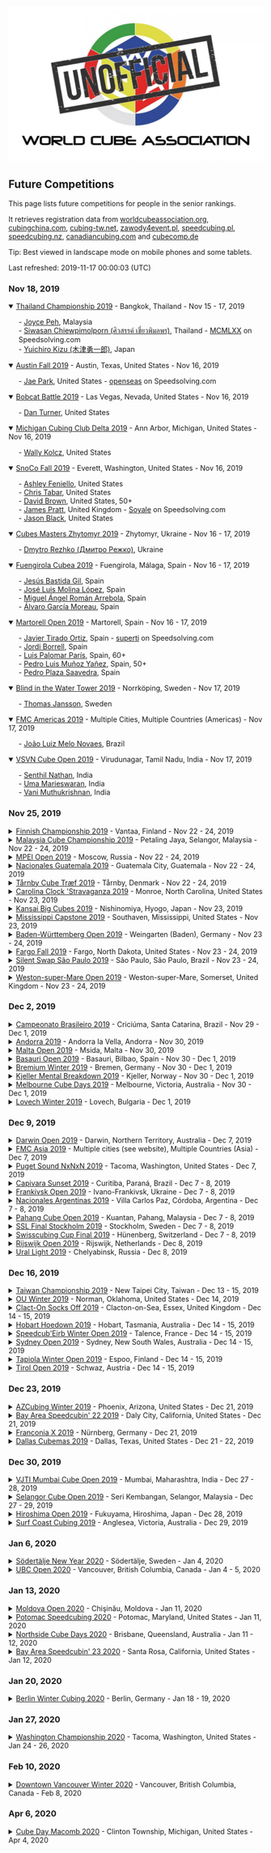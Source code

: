 ![alt text](img/logo.jpg "logo")
## Future Competitions

This page lists future competitions for people in the senior rankings.

It retrieves registration data from [worldcubeassociation.org](https://www.worldcubeassociation.org/competitions), [cubingchina.com](https://cubingchina.com/competition), [cubing-tw.net](https://cubing-tw.net/event/), [zawody4event.pl](https://zawody4event.pl/#competitions), [speedcubing.pl](https://www.speedcubing.pl/), [speedcubing.nz](https://www.speedcubing.nz/), [canadiancubing.com](http://www.canadiancubing.com/Events) and [cubecomp.de](https://cubecomp.de/)

Tip: Best viewed in landscape mode on mobile phones and some tablets.

Last refreshed: 2019-11-17 00:00:03 (UTC)

<h3>Nov 18, 2019</h3>

<details open>
  <summary><a href="https://www.worldcubeassociation.org/competitions/ThailandChampionship2019">Thailand Championship 2019</a> - Bangkok, Thailand - Nov 15 - 17, 2019</summary>
  <p style="margin-left: 20px">
    - <a href="https://www.worldcubeassociation.org/persons/2017PEHJ01">Joyce Peh</a>, Malaysia<br/>
    - <a href="https://www.worldcubeassociation.org/persons/2019CHIE01">Siwasan Chiewpimolporn (ศิวสรรค์ เชี่ยวพิมลพร)</a>, Thailand - <a href="https://www.speedsolving.com/members/mcmlxx.30699">MCMLXX</a> on Speedsolving.com<br/>
    - <a href="https://www.worldcubeassociation.org/persons/2014KIZU01">Yuichiro Kizu (木津勇一郎)</a>, Japan
  </p>
</details>

<details open>
  <summary><a href="https://www.worldcubeassociation.org/competitions/AustinFall2019">Austin Fall 2019</a> - Austin, Texas, United States - Nov 16, 2019</summary>
  <p style="margin-left: 20px">
    - <a href="https://www.worldcubeassociation.org/persons/2015PARK24">Jae Park</a>, United States - <a href="https://www.speedsolving.com/members/openseas.32143">openseas</a> on Speedsolving.com
  </p>
</details>

<details open>
  <summary><a href="https://www.worldcubeassociation.org/competitions/BobcatBattle2019">Bobcat Battle 2019</a> - Las Vegas, Nevada, United States - Nov 16, 2019</summary>
  <p style="margin-left: 20px">
    - <a href="https://www.worldcubeassociation.org/persons/2018TURN03">Dan Turner</a>, United States
  </p>
</details>

<details open>
  <summary><a href="https://www.worldcubeassociation.org/competitions/MichiganCubingClubDelta2019">Michigan Cubing Club Delta 2019</a> - Ann Arbor, Michigan, United States - Nov 16, 2019</summary>
  <p style="margin-left: 20px">
    - <a href="https://www.worldcubeassociation.org/persons/2019KOLC04">Wally Kolcz</a>, United States
  </p>
</details>

<details open>
  <summary><a href="https://www.worldcubeassociation.org/competitions/SnoCoFall2019">SnoCo Fall 2019</a> - Everett, Washington, United States - Nov 16, 2019</summary>
  <p style="margin-left: 20px">
    - <a href="https://www.worldcubeassociation.org/persons/2018FENI01">Ashley Feniello</a>, United States<br/>
    - <a href="https://www.worldcubeassociation.org/persons/2017TABA02">Chris Tabar</a>, United States<br/>
    - <a href="https://www.worldcubeassociation.org/persons/2017BROW09">David Brown</a>, United States, 50+<br/>
    - <a href="https://www.worldcubeassociation.org/persons/2018PRAT13">James Pratt</a>, United Kingdom - <a href="https://www.speedsolving.com/members/soyale.47560">Soyale</a> on Speedsolving.com<br/>
    - <a href="https://www.worldcubeassociation.org/persons/2019BLAC02">Jason Black</a>, United States
  </p>
</details>

<details open>
  <summary><a href="https://www.worldcubeassociation.org/competitions/CubesMastersZhytomyr2019">Cubes Masters Zhytomyr 2019</a> - Zhytomyr, Ukraine - Nov 16 - 17, 2019</summary>
  <p style="margin-left: 20px">
    - <a href="https://www.worldcubeassociation.org/persons/2017REZH01">Dmytro Rezhko (Дмитро Режко)</a>, Ukraine
  </p>
</details>

<details open>
  <summary><a href="https://www.worldcubeassociation.org/competitions/FuengirolaCubea2019">Fuengirola Cubea 2019</a> - Fuengirola, Málaga, Spain - Nov 16 - 17, 2019</summary>
  <p style="margin-left: 20px">
    - <a href="https://www.worldcubeassociation.org/persons/2016GILJ03">Jesús Bastida Gil</a>, Spain<br/>
    - <a href="https://www.worldcubeassociation.org/persons/2015LOPE29">José Luis Molina López</a>, Spain<br/>
    - <a href="https://www.worldcubeassociation.org/persons/2015ARRE05">Miguel Ángel Román Arrebola</a>, Spain<br/>
    - <a href="https://www.worldcubeassociation.org/persons/2018MORE06">Álvaro García Moreau</a>, Spain
  </p>
</details>

<details open>
  <summary><a href="https://www.worldcubeassociation.org/competitions/MartorellOpen2019">Martorell Open 2019</a> - Martorell, Spain - Nov 16 - 17, 2019</summary>
  <p style="margin-left: 20px">
    - <a href="https://www.worldcubeassociation.org/persons/2009TIRA01">Javier Tirado Ortiz</a>, Spain - <a href="https://www.speedsolving.com/members/superti.5804">superti</a> on Speedsolving.com<br/>
    - <a href="https://www.worldcubeassociation.org/persons/2016BORR02">Jordi Borrell</a>, Spain<br/>
    - <a href="https://www.worldcubeassociation.org/persons/2018PARI11">Luis Palomar París</a>, Spain, 60+<br/>
    - <a href="https://www.worldcubeassociation.org/persons/2004LUIS03">Pedro Luis Muñoz Yañez</a>, Spain, 50+<br/>
    - <a href="https://www.worldcubeassociation.org/persons/2010PLAZ01">Pedro Plaza Saavedra</a>, Spain
  </p>
</details>

<details open>
  <summary><a href="https://www.worldcubeassociation.org/competitions/BlindintheWaterTower2019">Blind in the Water Tower 2019</a> - Norrköping, Sweden - Nov 17, 2019</summary>
  <p style="margin-left: 20px">
    - <a href="https://www.worldcubeassociation.org/persons/2017JANS02">Thomas Jansson</a>, Sweden
  </p>
</details>

<details open>
  <summary><a href="https://www.worldcubeassociation.org/competitions/FMCAmericas2019">FMC Americas 2019</a> - Multiple Cities, Multiple Countries (Americas) - Nov 17, 2019</summary>
  <p style="margin-left: 20px">
    - <a href="https://www.worldcubeassociation.org/persons/2017NOVA05">João Luiz Melo Novaes</a>, Brazil
  </p>
</details>

<details open>
  <summary><a href="https://www.worldcubeassociation.org/competitions/VSVNCubeOpen2019">VSVN Cube Open 2019</a> - Virudunagar, Tamil Nadu, India - Nov 17, 2019</summary>
  <p style="margin-left: 20px">
    - <a href="https://www.worldcubeassociation.org/persons/2018NATH03">Senthil Nathan</a>, India<br/>
    - <a href="https://www.worldcubeassociation.org/persons/2017MARI16">Uma Marieswaran</a>, India<br/>
    - <a href="https://www.worldcubeassociation.org/persons/2016MUTH05">Vani Muthukrishnan</a>, India
  </p>
</details>

<h3>Nov 25, 2019</h3>

<details>
  <summary><a href="https://www.worldcubeassociation.org/competitions/FinnishChampionship2019">Finnish Championship 2019</a> - Vantaa, Finland - Nov 22 - 24, 2019</summary>
  <p style="margin-left: 20px">
    - <a href="https://www.worldcubeassociation.org/persons/2012RONK01">Tomi Ronkainen</a>, Finland, 50+
  </p>
</details>

<details>
  <summary><a href="https://www.worldcubeassociation.org/competitions/MalaysiaCubeChampionship2019">Malaysia Cube Championship 2019</a> - Petaling Jaya, Selangor, Malaysia - Nov 22 - 24, 2019</summary>
  <p style="margin-left: 20px">
    - <a href="https://www.worldcubeassociation.org/persons/2017PEHJ01">Joyce Peh</a>, Malaysia<br/>
    - <a href="https://www.worldcubeassociation.org/persons/2010WENS01">Siew Hann Wen (蕭漢文)</a>, Malaysia<br/>
    - <a href="https://www.worldcubeassociation.org/persons/2010SOHT01">Tiffany Soh (蘇明珠)</a>, Malaysia
  </p>
</details>

<details>
  <summary><a href="https://www.worldcubeassociation.org/competitions/MPEIOpen2019">MPEI Open 2019</a> - Moscow, Russia - Nov 22 - 24, 2019</summary>
  <p style="margin-left: 20px">
    - <a href="https://www.worldcubeassociation.org/persons/2017KOST06">Roman Kostyukov</a>, Russia<br/>
    - <a href="https://www.worldcubeassociation.org/persons/2010STAS01">Vasily Stasyev</a>, Russia
  </p>
</details>

<details>
  <summary><a href="https://www.worldcubeassociation.org/competitions/NacionalesGuatemala2019">Nacionales Guatemala 2019</a> - Guatemala City, Guatemala - Nov 22 - 24, 2019</summary>
  <p style="margin-left: 20px">
    - <a href="https://www.worldcubeassociation.org/persons/2017GUER16">Américo Pineda Guerrero</a>, Guatemala
  </p>
</details>

<details>
  <summary><a href="https://www.worldcubeassociation.org/competitions/TarnbyCubeTraef2019">Tårnby Cube Træf 2019</a> - Tårnby, Denmark - Nov 22 - 24, 2019</summary>
  <p style="margin-left: 20px">
    - <a href="https://www.worldcubeassociation.org/persons/2017ASMU01">Thor Muto Asmund</a>, Denmark
  </p>
</details>

<details>
  <summary><a href="https://www.worldcubeassociation.org/competitions/CarolinaClockStravaganza2019">Carolina Clock 'Stravaganza 2019</a> - Monroe, North Carolina, United States - Nov 23, 2019</summary>
  <p style="margin-left: 20px">
    - <a href="https://www.worldcubeassociation.org/persons/2015HARR03">Chad Harris</a>, United States - <a href="https://www.speedsolving.com/members/chtiger.30820">chtiger</a> on Speedsolving.com
  </p>
</details>

<details>
  <summary><a href="https://www.worldcubeassociation.org/competitions/KansaiBigCubes2019">Kansai Big Cubes 2019</a> - Nishinomiya, Hyogo, Japan - Nov 23, 2019</summary>
  <p style="margin-left: 20px">
    - <a href="https://www.worldcubeassociation.org/persons/2005KOSE01">Fumiki Koseki (古関章記)</a>, Japan - <a href="https://www.speedsolving.com/members/fumiki.5263">Fumiki</a> on Speedsolving.com
  </p>
</details>

<details>
  <summary><a href="https://www.worldcubeassociation.org/competitions/MississippiCapstone2019">Mississippi Capstone 2019</a> - Southaven, Mississippi, United States - Nov 23, 2019</summary>
  <p style="margin-left: 20px">
    - <a href="https://www.worldcubeassociation.org/persons/2018BENN01">Hans Bennis</a>, Netherlands, 50+<br/>
    - <a href="https://www.worldcubeassociation.org/persons/2016GOSL01">Harry Goslow</a>, United States, 50+
  </p>
</details>

<details>
  <summary><a href="https://www.worldcubeassociation.org/competitions/BadenWurttembergOpen2019">Baden-Württemberg Open 2019</a> - Weingarten (Baden), Germany - Nov 23 - 24, 2019</summary>
  <p style="margin-left: 20px">
    - <a href="https://www.worldcubeassociation.org/persons/2009ZBIE01">Heike Zbierski</a>, Germany<br/>
    - <a href="https://www.worldcubeassociation.org/persons/2006PIRZ01">Markus Pirzer</a>, Germany<br/>
    - <a href="https://www.worldcubeassociation.org/persons/2018SCHU17">Thomas Schukraft</a>, Germany
  </p>
</details>

<details>
  <summary><a href="https://www.worldcubeassociation.org/competitions/FargoFall2019">Fargo Fall 2019</a> - Fargo, North Dakota, United States - Nov 23 - 24, 2019</summary>
  <p style="margin-left: 20px">
    - <a href="https://www.worldcubeassociation.org/persons/2019KUCA01">Lisa Kucala</a>, United States, 50+
  </p>
</details>

<details>
  <summary><a href="https://www.worldcubeassociation.org/competitions/SilentSwapSaoPaulo2019">Silent Swap São Paulo 2019</a> - São Paulo, São Paulo, Brazil - Nov 23 - 24, 2019</summary>
  <p style="margin-left: 20px">
    - <a href="https://www.worldcubeassociation.org/persons/2008CARA01">Gilberto Caracciolo Morelli</a>, Brazil<br/>
    - <a href="https://www.worldcubeassociation.org/persons/2014RIEM01">Marius Rombout Ferreira van Riemsdijk</a>, Brazil - <a href="https://www.speedsolving.com/members/arbivara.28950">arbivara</a> on Speedsolving.com<br/>
    - <a href="https://www.worldcubeassociation.org/persons/2018SEMO01">Robinson Semolini</a>, Brazil
  </p>
</details>

<details>
  <summary><a href="https://www.worldcubeassociation.org/competitions/WestonsuperMareOpen2019">Weston-super-Mare Open 2019</a> - Weston-super-Mare, Somerset, United Kingdom - Nov 23 - 24, 2019</summary>
  <p style="margin-left: 20px">
    - <a href="https://www.worldcubeassociation.org/persons/2018CUME02">Aaron Jody Cumes</a>, United Kingdom<br/>
    - <a href="https://www.worldcubeassociation.org/persons/2015NICH04">Andy Nicholls</a>, United Kingdom - <a href="https://www.speedsolving.com/members/shaky-hands.32568">Shaky Hands</a> on Speedsolving.com<br/>
    - <a href="https://www.worldcubeassociation.org/persons/2011WRIG01">Chris Wright</a>, United Kingdom - <a href="https://www.speedsolving.com/members/selkie.11318">Selkie</a> on Speedsolving.com<br/>
    - <a href="https://www.worldcubeassociation.org/persons/2017HART06">Geoffrey Hartnell</a>, United Kingdom<br/>
    - <a href="https://www.worldcubeassociation.org/persons/2015ADAM03">Mark Adams</a>, United Kingdom - <a href="https://www.speedsolving.com/members/newtonbase.23375">newtonbase</a> on Speedsolving.com<br/>
    - <a href="https://www.worldcubeassociation.org/persons/2015RIVE05">Mark Rivers</a>, United Kingdom, 50+ - <a href="https://www.speedsolving.com/members/mark49152.18179">mark49152</a> on Speedsolving.com<br/>
    - <a href="https://www.worldcubeassociation.org/persons/2015GEOR02">Michael George</a>, United Kingdom - <a href="https://www.speedsolving.com/members/logiqx.17180">Logiqx</a> on Speedsolving.com<br/>
    - <a href="https://www.worldcubeassociation.org/persons/2018SALM01">Stuart Salmon</a>, United Kingdom
  </p>
</details>

<h3>Dec 2, 2019</h3>

<details>
  <summary><a href="https://www.worldcubeassociation.org/competitions/CampeonatoBrasileiro2019">Campeonato Brasileiro 2019</a> - Criciúma, Santa Catarina, Brazil - Nov 29 - Dec 1, 2019</summary>
  <p style="margin-left: 20px">
    - <a href="https://www.worldcubeassociation.org/persons/2016PINT04">Ana Lúcia Pintro</a>, Brazil<br/>
    - <a href="https://www.worldcubeassociation.org/persons/2014RIEM01">Marius Rombout Ferreira van Riemsdijk</a>, Brazil - <a href="https://www.speedsolving.com/members/arbivara.28950">arbivara</a> on Speedsolving.com
  </p>
</details>

<details>
  <summary><a href="https://www.worldcubeassociation.org/competitions/Andorra2019">Andorra 2019</a> - Andorra la Vella, Andorra - Nov 30, 2019</summary>
  <p style="margin-left: 20px">
    - <a href="https://www.worldcubeassociation.org/persons/2009TIRA01">Javier Tirado Ortiz</a>, Spain - <a href="https://www.speedsolving.com/members/superti.5804">superti</a> on Speedsolving.com
  </p>
</details>

<details>
  <summary><a href="https://www.worldcubeassociation.org/competitions/MaltaOpen2019">Malta Open 2019</a> - Msida, Malta - Nov 30, 2019</summary>
  <p style="margin-left: 20px">
    - <a href="https://www.worldcubeassociation.org/persons/2003BRUC01">Ron van Bruchem</a>, Netherlands, 50+ - <a href="https://www.speedsolving.com/members/ron.163">Ron</a> on Speedsolving.com
  </p>
</details>

<details>
  <summary><a href="https://www.worldcubeassociation.org/competitions/BasauriOpen2019">Basauri Open 2019</a> - Basauri, Bilbao, Spain - Nov 30 - Dec 1, 2019</summary>
  <p style="margin-left: 20px">
    - <a href="https://www.worldcubeassociation.org/persons/2006SANT01">Javier Santos</a>, Spain, 50+<br/>
    - <a href="https://www.worldcubeassociation.org/persons/2018PARI11">Luis Palomar París</a>, Spain, 60+
  </p>
</details>

<details>
  <summary><a href="https://www.worldcubeassociation.org/competitions/BremiumWinter2019">Bremium Winter 2019</a> - Bremen, Germany - Nov 30 - Dec 1, 2019</summary>
  <p style="margin-left: 20px">
    - <a href="https://www.worldcubeassociation.org/persons/2009ZBIE01">Heike Zbierski</a>, Germany
  </p>
</details>

<details>
  <summary><a href="https://www.worldcubeassociation.org/competitions/KjellerMentalBreakdown2019">Kjeller Mental Breakdown 2019</a> - Kjeller, Norway - Nov 30 - Dec 1, 2019</summary>
  <p style="margin-left: 20px">
    - <a href="https://www.worldcubeassociation.org/persons/2016AMBE02">Dieter Amberger</a>, Austria<br/>
    - <a href="https://www.worldcubeassociation.org/persons/2013ANDE01">Peter Andersson</a>, Sweden, 50+ - <a href="https://www.speedsolving.com/members/peter-andersson.21285">Peter Andersson</a> on Speedsolving.com
  </p>
</details>

<details>
  <summary><a href="https://www.worldcubeassociation.org/competitions/MelbourneCubeDays2019">Melbourne Cube Days 2019</a> - Melbourne, Victoria, Australia - Nov 30 - Dec 1, 2019</summary>
  <p style="margin-left: 20px">
    - <a href="https://www.worldcubeassociation.org/persons/2016ZEMD01">David Zemdegs</a>, Australia, 50+ - <a href="https://www.speedsolving.com/members/david-zemdegs.10014">David Zemdegs</a> on Speedsolving.com
  </p>
</details>

<details>
  <summary><a href="https://www.worldcubeassociation.org/competitions/LovechWinter2019">Lovech Winter 2019</a> - Lovech, Bulgaria - Dec 1, 2019</summary>
  <p style="margin-left: 20px">
    - <a href="https://www.worldcubeassociation.org/persons/2012PETR01">Nikolai Petrov</a>, Bulgaria - <a href="https://www.speedsolving.com/members/niki_petrov.1819">Niki_Petrov</a> on Speedsolving.com<br/>
    - <a href="https://www.worldcubeassociation.org/persons/2015DULE03">Tihomir Dulev</a>, Bulgaria
  </p>
</details>

<h3>Dec 9, 2019</h3>

<details>
  <summary><a href="https://www.worldcubeassociation.org/competitions/DarwinOpen2019">Darwin Open 2019</a> - Darwin, Northern Territory, Australia - Dec 7, 2019</summary>
  <p style="margin-left: 20px">
    - <a href="https://www.worldcubeassociation.org/persons/2017CHAR16">Mark Charlesworth</a>, Australia<br/>
    - <a href="https://www.worldcubeassociation.org/persons/2017GEES01">Paul N. van de Geest</a>, United Kingdom
  </p>
</details>

<details>
  <summary><a href="https://www.worldcubeassociation.org/competitions/FMCAsia2019">FMC Asia 2019</a> - Multiple cities (see website), Multiple Countries (Asia) - Dec 7, 2019</summary>
  <p style="margin-left: 20px">
    - <a href="https://www.worldcubeassociation.org/persons/2005KOSE01">Fumiki Koseki (古関章記)</a>, Japan - <a href="https://www.speedsolving.com/members/fumiki.5263">Fumiki</a> on Speedsolving.com<br/>
    - <a href="https://www.worldcubeassociation.org/persons/2016UMET02">Satoru Umetsu (梅津諭)</a>, Japan<br/>
    - <a href="https://www.worldcubeassociation.org/persons/2012HINO01">Takeshi Hino (日野健志)</a>, Japan - <a href="https://www.speedsolving.com/members/sunfield.26577">sunfield</a> on Speedsolving.com<br/>
    - <a href="https://www.worldcubeassociation.org/persons/2007YULH01">Yul-Hok Sung (성열학)</a>, Republic of Korea
  </p>
</details>

<details>
  <summary><a href="https://www.worldcubeassociation.org/competitions/PugetSoundNxNxN2019">Puget Sound NxNxN 2019</a> - Tacoma, Washington, United States - Dec 7, 2019</summary>
  <p style="margin-left: 20px">
    - <a href="https://www.worldcubeassociation.org/persons/2018FENI01">Ashley Feniello</a>, United States<br/>
    - <a href="https://www.worldcubeassociation.org/persons/2019BLAC02">Jason Black</a>, United States<br/>
    - <a href="https://www.worldcubeassociation.org/persons/2018BART01">Matt Bartlett</a>, United States
  </p>
</details>

<details>
  <summary><a href="https://www.worldcubeassociation.org/competitions/CapivaraSunset2019">Capivara Sunset 2019</a> - Curitiba, Paraná, Brazil - Dec 7 - 8, 2019</summary>
  <p style="margin-left: 20px">
    - <a href="https://www.worldcubeassociation.org/persons/2017NOVA05">João Luiz Melo Novaes</a>, Brazil
  </p>
</details>

<details>
  <summary><a href="https://www.worldcubeassociation.org/competitions/FrankivskOpen2019">Frankivsk Open 2019</a> - Ivano-Frankivsk, Ukraine - Dec 7 - 8, 2019</summary>
  <p style="margin-left: 20px">
    - <a href="https://www.worldcubeassociation.org/persons/2017REZH01">Dmytro Rezhko (Дмитро Режко)</a>, Ukraine
  </p>
</details>

<details>
  <summary><a href="https://www.worldcubeassociation.org/competitions/NacionalesArgentinas2019">Nacionales Argentinas 2019</a> - Villa Carlos Paz, Córdoba, Argentina - Dec 7 - 8, 2019</summary>
  <p style="margin-left: 20px">
    - <a href="https://www.worldcubeassociation.org/persons/2017ROSS10">Javier Agustín Rossi</a>, Argentina, 50+
  </p>
</details>

<details>
  <summary><a href="https://www.worldcubeassociation.org/competitions/PahangCubeOpen2019">Pahang Cube Open 2019</a> - Kuantan, Pahang, Malaysia - Dec 7 - 8, 2019</summary>
  <p style="margin-left: 20px">
    - <a href="https://www.worldcubeassociation.org/persons/2010WENS01">Siew Hann Wen (蕭漢文)</a>, Malaysia<br/>
    - <a href="https://www.worldcubeassociation.org/persons/2010SOHT01">Tiffany Soh (蘇明珠)</a>, Malaysia
  </p>
</details>

<details>
  <summary><a href="https://www.worldcubeassociation.org/competitions/SSLFinalStockholm2019">SSL Final Stockholm 2019</a> - Stockholm, Sweden - Dec 7 - 8, 2019</summary>
  <p style="margin-left: 20px">
    - <a href="https://www.worldcubeassociation.org/persons/2017WALL07">Lars Wallin</a>, Sweden, 50+<br/>
    - <a href="https://www.worldcubeassociation.org/persons/2014UGGL01">Pontus Uggla</a>, Sweden<br/>
    - <a href="https://www.worldcubeassociation.org/persons/2017JANS02">Thomas Jansson</a>, Sweden
  </p>
</details>

<details>
  <summary><a href="https://www.worldcubeassociation.org/competitions/SwisscubingCupFinal2019">Swisscubing Cup Final 2019</a> - Hünenberg, Switzerland - Dec 7 - 8, 2019</summary>
  <p style="margin-left: 20px">
    - <a href="https://www.worldcubeassociation.org/persons/2015NICH04">Andy Nicholls</a>, United Kingdom - <a href="https://www.speedsolving.com/members/shaky-hands.32568">Shaky Hands</a> on Speedsolving.com<br/>
    - <a href="https://www.worldcubeassociation.org/persons/2018DITT03">Thomas Ditton</a>, Switzerland
  </p>
</details>

<details>
  <summary><a href="https://www.worldcubeassociation.org/competitions/RijswijkOpen2019">Rijswijk Open 2019</a> - Rijswijk, Netherlands - Dec 8, 2019</summary>
  <p style="margin-left: 20px">
    - <a href="https://www.worldcubeassociation.org/persons/2018BENN01">Hans Bennis</a>, Netherlands, 50+<br/>
    - <a href="https://www.worldcubeassociation.org/persons/2007OEYM01">Maria Oey</a>, Indonesia, 50+ - <a href="https://www.speedsolving.com/members/crazycubemom.492">Crazycubemom</a> on Speedsolving.com<br/>
    - <a href="https://www.worldcubeassociation.org/persons/2003BRUC01">Ron van Bruchem</a>, Netherlands, 50+ - <a href="https://www.speedsolving.com/members/ron.163">Ron</a> on Speedsolving.com<br/>
    - <a href="https://www.worldcubeassociation.org/persons/2019POLL04">Ruud Pollé</a>, Netherlands - <a href="https://www.speedsolving.com/members/absoruud.47329">AbsoRuud</a> on Speedsolving.com<br/>
    - <a href="https://www.worldcubeassociation.org/persons/2018GRAG01">Thorsten Gragert</a>, Netherlands<br/>
    - <a href="https://www.worldcubeassociation.org/persons/2003DENN01">Ton Dennenbroek</a>, Netherlands, 50+ - <a href="https://www.speedsolving.com/members/ton.630">Ton</a> on Speedsolving.com
  </p>
</details>

<details>
  <summary><a href="https://www.worldcubeassociation.org/competitions/UralLight2019">Ural Light 2019</a> - Chelyabinsk, Russia - Dec 8, 2019</summary>
  <p style="margin-left: 20px">
    - <a href="https://www.worldcubeassociation.org/persons/2010STAS01">Vasily Stasyev</a>, Russia
  </p>
</details>

<h3>Dec 16, 2019</h3>

<details>
  <summary><a href="https://www.worldcubeassociation.org/competitions/TaiwanChampionship2019">Taiwan Championship 2019</a> - New Taipei City, Taiwan - Dec 13 - 15, 2019</summary>
  <p style="margin-left: 20px">
    - <a href="https://www.worldcubeassociation.org/persons/2017PEHJ01">Joyce Peh</a>, Malaysia
  </p>
</details>

<details>
  <summary><a href="https://www.worldcubeassociation.org/competitions/OUWinter2019">OU Winter 2019</a> - Norman, Oklahoma, United States - Dec 14, 2019</summary>
  <p style="margin-left: 20px">
    - <a href="https://www.worldcubeassociation.org/persons/2018SMIT42">Daniel Smith</a>, United States, 50+ - <a href="https://www.speedsolving.com/members/oldmancuber.49036">OldManCuber</a> on Speedsolving.com<br/>
    - <a href="https://www.worldcubeassociation.org/persons/2015PARK24">Jae Park</a>, United States - <a href="https://www.speedsolving.com/members/openseas.32143">openseas</a> on Speedsolving.com
  </p>
</details>

<details>
  <summary><a href="https://www.worldcubeassociation.org/competitions/ClactOnSocksOff2019">Clact-On Socks Off 2019</a> - Clacton-on-Sea, Essex, United Kingdom - Dec 14 - 15, 2019</summary>
  <p style="margin-left: 20px">
    - <a href="https://www.worldcubeassociation.org/persons/2015NICH04">Andy Nicholls</a>, United Kingdom - <a href="https://www.speedsolving.com/members/shaky-hands.32568">Shaky Hands</a> on Speedsolving.com<br/>
    - <a href="https://www.worldcubeassociation.org/persons/2013COPP01">Ben Coppin</a>, United Kingdom - <a href="https://www.speedsolving.com/members/bubbagrub.22061">bubbagrub</a> on Speedsolving.com<br/>
    - <a href="https://www.worldcubeassociation.org/persons/2016AMBE02">Dieter Amberger</a>, Austria<br/>
    - <a href="https://www.worldcubeassociation.org/persons/2018SANG01">Erik Tjong Kim Sang</a>, Netherlands, 50+<br/>
    - <a href="https://www.worldcubeassociation.org/persons/2015RIVE05">Mark Rivers</a>, United Kingdom, 50+ - <a href="https://www.speedsolving.com/members/mark49152.18179">mark49152</a> on Speedsolving.com
  </p>
</details>

<details>
  <summary><a href="https://www.worldcubeassociation.org/competitions/HobartHoedown2019">Hobart Hoedown 2019</a> - Hobart, Tasmania, Australia - Dec 14 - 15, 2019</summary>
  <p style="margin-left: 20px">
    - <a href="https://www.worldcubeassociation.org/persons/2019ROCH03">Anthony Rochester</a>, Australia<br/>
    - <a href="https://www.worldcubeassociation.org/persons/2016BREW04">Michelle Brewster</a>, Australia
  </p>
</details>

<details>
  <summary><a href="https://www.worldcubeassociation.org/competitions/SpeedcubEirbWinterOpen2019">Speedcub'Eirb Winter Open 2019</a> - Talence, France - Dec 14 - 15, 2019</summary>
  <p style="margin-left: 20px">
    - <a href="https://www.worldcubeassociation.org/persons/2017MEGA01">Thierry Megard</a>, France, 50+
  </p>
</details>

<details>
  <summary><a href="https://www.worldcubeassociation.org/competitions/SydneyOpen2019">Sydney Open 2019</a> - Sydney, New South Wales, Australia - Dec 14 - 15, 2019</summary>
  <p style="margin-left: 20px">
    - <a href="https://www.worldcubeassociation.org/persons/2019MCDO05">Brett A. McDonald</a>, Australia<br/>
    - <a href="https://www.worldcubeassociation.org/persons/2014ROCH07">David Roche</a>, Australia<br/>
    - <a href="https://www.worldcubeassociation.org/persons/2018COOK04">John Cook</a>, Australia, 50+<br/>
    - <a href="https://www.worldcubeassociation.org/persons/2017GEES01">Paul N. van de Geest</a>, United Kingdom
  </p>
</details>

<details>
  <summary><a href="https://www.worldcubeassociation.org/competitions/TapiolaWinterOpen2019">Tapiola Winter Open 2019</a> - Espoo, Finland - Dec 14 - 15, 2019</summary>
  <p style="margin-left: 20px">
    - <a href="https://www.worldcubeassociation.org/persons/2012RONK01">Tomi Ronkainen</a>, Finland, 50+
  </p>
</details>

<details>
  <summary><a href="https://www.worldcubeassociation.org/competitions/TirolOpen2019">Tirol Open 2019</a> - Schwaz, Austria - Dec 14 - 15, 2019</summary>
  <p style="margin-left: 20px">
    - <a href="https://www.worldcubeassociation.org/persons/2006PIRZ01">Markus Pirzer</a>, Germany<br/>
    - <a href="https://www.worldcubeassociation.org/persons/2016LASC01">Péter Laschek</a>, Hungary
  </p>
</details>

<h3>Dec 23, 2019</h3>

<details>
  <summary><a href="https://www.worldcubeassociation.org/competitions/AZCubingWinter2019">AZCubing Winter 2019</a> - Phoenix, Arizona, United States - Dec 21, 2019</summary>
  <p style="margin-left: 20px">
    - <a href="https://www.worldcubeassociation.org/persons/2014DECO01">Mike DeCock</a>, United States - <a href="https://www.speedsolving.com/members/evilgnome6.25692">EvilGnome6</a> on Speedsolving.com<br/>
    - <a href="https://www.worldcubeassociation.org/persons/2015REYE08">Rafael Reyes</a>, United States
  </p>
</details>

<details>
  <summary><a href="https://www.worldcubeassociation.org/competitions/BayAreaSpeedcubin222019">Bay Area Speedcubin' 22 2019</a> - Daly City, California, United States - Dec 21, 2019</summary>
  <p style="margin-left: 20px">
    - <a href="https://www.worldcubeassociation.org/persons/2012LUKE01">Kenneth Lu</a>, United States - <a href="https://www.speedsolving.com/members/toastyken.17487">ToastyKen</a> on Speedsolving.com
  </p>
</details>

<details>
  <summary><a href="https://www.worldcubeassociation.org/competitions/FranconiaX2019">Franconia X 2019</a> - Nürnberg, Germany - Dec 21, 2019</summary>
  <p style="margin-left: 20px">
    - <a href="https://www.worldcubeassociation.org/persons/2010HEIL02">Helmut Heilig</a>, Germany - <a href="https://www.speedsolving.com/members/realcube.10981">realcube</a> on Speedsolving.com<br/>
    - <a href="https://www.worldcubeassociation.org/persons/2018SCHU17">Thomas Schukraft</a>, Germany
  </p>
</details>

<details>
  <summary><a href="https://www.worldcubeassociation.org/competitions/DallasCubemas2019">Dallas Cubemas 2019</a> - Dallas, Texas, United States - Dec 21 - 22, 2019</summary>
  <p style="margin-left: 20px">
    - <a href="https://www.worldcubeassociation.org/persons/2015PARK24">Jae Park</a>, United States - <a href="https://www.speedsolving.com/members/openseas.32143">openseas</a> on Speedsolving.com<br/>
    - <a href="https://www.worldcubeassociation.org/persons/2016GREE02">Jason Green</a>, United States - <a href="https://www.speedsolving.com/members/jason-green.31284">Jason Green</a> on Speedsolving.com
  </p>
</details>

<h3>Dec 30, 2019</h3>

<details>
  <summary><a href="https://www.worldcubeassociation.org/competitions/VJTIMumbaiCubeOpen2019">VJTI Mumbai Cube Open 2019</a> - Mumbai, Maharashtra, India - Dec 27 - 28, 2019</summary>
  <p style="margin-left: 20px">
    - <a href="https://www.worldcubeassociation.org/persons/2009NEEL01">Patitpavan Neel</a>, India, 60+
  </p>
</details>

<details>
  <summary><a href="https://www.worldcubeassociation.org/competitions/SelangorCubeOpen2019">Selangor Cube Open 2019</a> - Seri Kembangan, Selangor, Malaysia - Dec 27 - 29, 2019</summary>
  <p style="margin-left: 20px">
    - <a href="https://www.worldcubeassociation.org/persons/2010WENS01">Siew Hann Wen (蕭漢文)</a>, Malaysia<br/>
    - <a href="https://www.worldcubeassociation.org/persons/2010SOHT01">Tiffany Soh (蘇明珠)</a>, Malaysia
  </p>
</details>

<details>
  <summary><a href="https://www.worldcubeassociation.org/competitions/HiroshimaOpen2019">Hiroshima Open 2019</a> - Fukuyama, Hiroshima, Japan - Dec 28, 2019</summary>
  <p style="margin-left: 20px">
    - <a href="https://www.worldcubeassociation.org/persons/2017KITA01">Akatsuki Kitamura (北村曉)</a>, Japan - <a href="https://www.speedsolving.com/members/kits_.50452">kits_</a> on Speedsolving.com<br/>
    - <a href="https://www.worldcubeassociation.org/persons/2017SUDA03">Masaaki Suda (須田將昭)</a>, Japan - <a href="https://www.speedsolving.com/members/mmmasa.50453">MMMasa</a> on Speedsolving.com<br/>
    - <a href="https://www.worldcubeassociation.org/persons/2011YOSH01">Ryohei Yoshioka (吉岡亮平)</a>, Japan<br/>
    - <a href="https://www.worldcubeassociation.org/persons/2018HOSH02">Toshio Hoshino (星野利夫)</a>, Japan<br/>
    - <a href="https://www.worldcubeassociation.org/persons/2012HAMA02">Yuichi Hamada (濵田祐一)</a>, Japan
  </p>
</details>

<details>
  <summary><a href="https://www.worldcubeassociation.org/competitions/SurfCoastCubing2019">Surf Coast Cubing 2019</a> - Anglesea, Victoria, Australia - Dec 29, 2019</summary>
  <p style="margin-left: 20px">
    - <a href="https://www.worldcubeassociation.org/persons/2016ZEMD01">David Zemdegs</a>, Australia, 50+ - <a href="https://www.speedsolving.com/members/david-zemdegs.10014">David Zemdegs</a> on Speedsolving.com<br/>
    - <a href="https://www.worldcubeassociation.org/persons/2018COOK04">John Cook</a>, Australia, 50+<br/>
    - <a href="https://www.worldcubeassociation.org/persons/2016DEXT02">Jonathan Dexter</a>, Australia, 50+
  </p>
</details>

<h3>Jan 6, 2020</h3>

<details>
  <summary><a href="https://www.worldcubeassociation.org/competitions/SodertaljeNewYear2020">Södertälje New Year 2020</a> - Södertälje, Sweden - Jan 4, 2020</summary>
  <p style="margin-left: 20px">
    - <a href="https://www.worldcubeassociation.org/persons/2008BERG04">Mats Bergsten</a>, Sweden, 60+ - <a href="https://www.speedsolving.com/members/matsbergsten.1760">MatsBergsten</a> on Speedsolving.com
  </p>
</details>

<details>
  <summary><a href="https://www.worldcubeassociation.org/competitions/UBCOpen2020">UBC Open 2020</a> - Vancouver, British Columbia, Canada - Jan 4 - 5, 2020</summary>
  <p style="margin-left: 20px">
    - <a href="https://www.worldcubeassociation.org/persons/2013BRYA02">Mark Bryan</a>, Canada - <a href="https://www.speedsolving.com/members/parity-case.19867">Parity Case</a> on Speedsolving.com<br/>
    - <a href="https://www.worldcubeassociation.org/persons/2016COUL01">Michael Coulter</a>, Canada - <a href="https://www.speedsolving.com/members/defhacks.35522">defhacks</a> on Speedsolving.com
  </p>
</details>

<h3>Jan 13, 2020</h3>

<details>
  <summary><a href="https://www.worldcubeassociation.org/competitions/MoldovaOpen2020">Moldova Open 2020</a> - Chişinău, Moldova - Jan 11, 2020</summary>
  <p style="margin-left: 20px">
    - <a href="https://www.worldcubeassociation.org/persons/2003BRUC01">Ron van Bruchem</a>, Netherlands, 50+ - <a href="https://www.speedsolving.com/members/ron.163">Ron</a> on Speedsolving.com
  </p>
</details>

<details>
  <summary><a href="https://www.worldcubeassociation.org/competitions/PotomacSpeedcubing2020">Potomac Speedcubing 2020</a> - Potomac, Maryland, United States - Jan 11, 2020</summary>
  <p style="margin-left: 20px">
    - <a href="https://www.worldcubeassociation.org/persons/2016DUEH02">Jeremy Duehring</a>, United States - <a href="https://www.speedsolving.com/members/spartansailor.36397">SpartanSailor</a> on Speedsolving.com
  </p>
</details>

<details>
  <summary><a href="https://www.worldcubeassociation.org/competitions/NorthsideCubeDays2020">Northside Cube Days 2020</a> - Brisbane, Queensland, Australia - Jan 11 - 12, 2020</summary>
  <p style="margin-left: 20px">
    - <a href="https://www.worldcubeassociation.org/persons/2019BOWE05">Jason Bowes</a>, Australia
  </p>
</details>

<details>
  <summary><a href="https://www.worldcubeassociation.org/competitions/BayAreaSpeedcubin232020">Bay Area Speedcubin' 23 2020</a> - Santa Rosa, California, United States - Jan 12, 2020</summary>
  <p style="margin-left: 20px">
    - <a href="https://www.worldcubeassociation.org/persons/2017BAIR03">Michael Bairdsmith</a>, United States
  </p>
</details>

<h3>Jan 20, 2020</h3>

<details>
  <summary><a href="https://www.worldcubeassociation.org/competitions/BerlinWinterCubing2020">Berlin Winter Cubing 2020</a> - Berlin, Germany - Jan 18 - 19, 2020</summary>
  <p style="margin-left: 20px">
    - <a href="https://www.worldcubeassociation.org/persons/2009ZBIE01">Heike Zbierski</a>, Germany<br/>
    - <a href="https://www.worldcubeassociation.org/persons/2006PIRZ01">Markus Pirzer</a>, Germany<br/>
    - <a href="https://www.worldcubeassociation.org/persons/2011BOIS01">Thierry Boisivon</a>, France
  </p>
</details>

<h3>Jan 27, 2020</h3>

<details>
  <summary><a href="https://www.worldcubeassociation.org/competitions/WashingtonChampionship2020">Washington Championship 2020</a> - Tacoma, Washington, United States - Jan 24 - 26, 2020</summary>
  <p style="margin-left: 20px">
    - <a href="https://www.worldcubeassociation.org/persons/2018BART01">Matt Bartlett</a>, United States
  </p>
</details>

<h3>Feb 10, 2020</h3>

<details>
  <summary><a href="https://www.worldcubeassociation.org/competitions/DowntownVancouverWinter2020">Downtown Vancouver Winter 2020</a> - Vancouver, British Columbia, Canada - Feb 8, 2020</summary>
  <p style="margin-left: 20px">
    - <a href="https://www.worldcubeassociation.org/persons/2016COUL01">Michael Coulter</a>, Canada - <a href="https://www.speedsolving.com/members/defhacks.35522">defhacks</a> on Speedsolving.com
  </p>
</details>

<h3>Apr 6, 2020</h3>

<details>
  <summary><a href="https://www.worldcubeassociation.org/competitions/CubeDayMacomb2020">Cube Day Macomb 2020</a> - Clinton Township, Michigan, United States - Apr 4, 2020</summary>
  <p style="margin-left: 20px">
    - <a href="https://www.worldcubeassociation.org/persons/2019KOLC04">Wally Kolcz</a>, United States
  </p>
</details>

